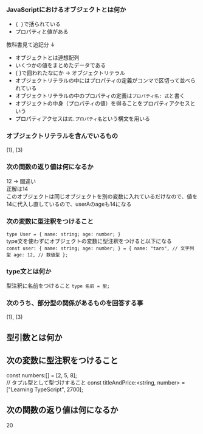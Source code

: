 ### JavaScriptにおけるオブジェクトとは何か
- `{ }`で括られている  
- プロパティと値がある  

教科書見て追記分 ↓  
- オブジェクトとは連想配列
- いくつかの値をまとめたデータである
- { }で囲われたなにか → オブジェクトリテラル
- オブジェクトリテラルの中にはプロパティの定義がコンマで区切って並べられている
- オブジェクトリテラルの中のプロパティの定義は`プロパティ名: 式`と書く
- オブジェクトの中身（プロパティの値）を得ることをプロパティアクセスという
- プロパティアクセスは`式.プロパティ名`という構文を用いる

### オブジェクトリテラルを含んでいるもの
(1), (3)
### 次の関数の返り値は何になるか
12 → 間違い  
正解は14  
このオブジェクトは同じオブジェクトを別の変数に入れているだけなので、値を14に代入し直しているので、userAのageも14になる  
### 次の変数に型注釈をつけること
`type User = {
  name: string;
  age: number;
}
`  
type文を使わずにオブジェクトの変数に型注釈をつけると以下になる  
`const user: {
  name: string;
  age: number;
} = {
  name: "taro", // 文字列型
  age: 12, // 数値型
};`

### type文とは何か
型注釈に名前をつけること
`type 名前 = 型;`
### 次のうち、部分型の関係があるものを回答する事
(1), (3)
## 型引数とは何か
## 次の変数に型注釈をつけること
const numbers:[] = [2, 5, 8];  
// タプル型として型づけすること
const titleAndPrice:<string, number> = ["Learning TypeScript", 2700];
## 次の関数の返り値は何になるか
20